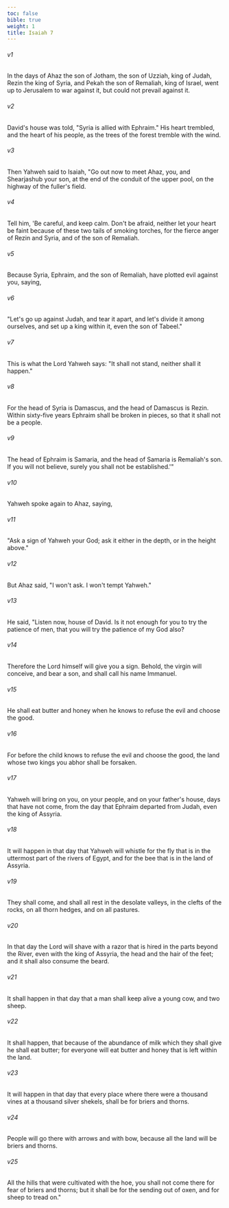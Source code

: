 ```yaml
---
toc: false
bible: true
weight: 1
title: Isaiah 7
---
```




###### v1 
In the days of Ahaz the son of Jotham, the son of Uzziah, king of Judah, Rezin the king of Syria, and Pekah the son of Remaliah, king of Israel, went up to Jerusalem to war against it, but could not prevail against it. 

###### v2 
David's house was told, "Syria is allied with Ephraim." His heart trembled, and the heart of his people, as the trees of the forest tremble with the wind. 

###### v3 
Then Yahweh said to Isaiah, "Go out now to meet Ahaz, you, and Shearjashub your son, at the end of the conduit of the upper pool, on the highway of the fuller's field. 

###### v4 
Tell him, 'Be careful, and keep calm. Don't be afraid, neither let your heart be faint because of these two tails of smoking torches, for the fierce anger of Rezin and Syria, and of the son of Remaliah. 

###### v5 
Because Syria, Ephraim, and the son of Remaliah, have plotted evil against you, saying, 

###### v6 
"Let's go up against Judah, and tear it apart, and let's divide it among ourselves, and set up a king within it, even the son of Tabeel." 

###### v7 
This is what the Lord Yahweh says: "It shall not stand, neither shall it happen." 

###### v8 
For the head of Syria is Damascus, and the head of Damascus is Rezin. Within sixty-five years Ephraim shall be broken in pieces, so that it shall not be a people. 

###### v9 
The head of Ephraim is Samaria, and the head of Samaria is Remaliah's son. If you will not believe, surely you shall not be established.'" 

###### v10 
Yahweh spoke again to Ahaz, saying, 

###### v11 
"Ask a sign of Yahweh your God; ask it either in the depth, or in the height above." 

###### v12 
But Ahaz said, "I won't ask. I won't tempt Yahweh." 

###### v13 
He said, "Listen now, house of David. Is it not enough for you to try the patience of men, that you will try the patience of my God also? 

###### v14 
Therefore the Lord himself will give you a sign. Behold, the virgin will conceive, and bear a son, and shall call his name Immanuel. 

###### v15 
He shall eat butter and honey when he knows to refuse the evil and choose the good. 

###### v16 
For before the child knows to refuse the evil and choose the good, the land whose two kings you abhor shall be forsaken. 

###### v17 
Yahweh will bring on you, on your people, and on your father's house, days that have not come, from the day that Ephraim departed from Judah, even the king of Assyria. 

###### v18 
It will happen in that day that Yahweh will whistle for the fly that is in the uttermost part of the rivers of Egypt, and for the bee that is in the land of Assyria. 

###### v19 
They shall come, and shall all rest in the desolate valleys, in the clefts of the rocks, on all thorn hedges, and on all pastures. 

###### v20 
In that day the Lord will shave with a razor that is hired in the parts beyond the River, even with the king of Assyria, the head and the hair of the feet; and it shall also consume the beard. 

###### v21 
It shall happen in that day that a man shall keep alive a young cow, and two sheep. 

###### v22 
It shall happen, that because of the abundance of milk which they shall give he shall eat butter; for everyone will eat butter and honey that is left within the land. 

###### v23 
It will happen in that day that every place where there were a thousand vines at a thousand silver shekels, shall be for briers and thorns. 

###### v24 
People will go there with arrows and with bow, because all the land will be briers and thorns. 

###### v25 
All the hills that were cultivated with the hoe, you shall not come there for fear of briers and thorns; but it shall be for the sending out of oxen, and for sheep to tread on."
